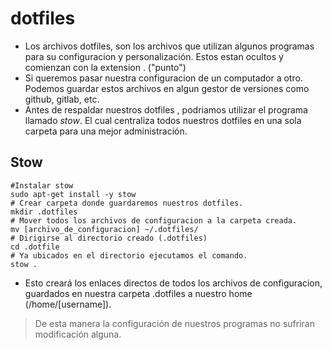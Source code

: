 # dotfiles
+ Los archivos dotfiles, son los archivos que utilizan algunos programas para su configuracion y personalización. Estos estan ocultos y comienzan con la extension . ("punto")  
+ Si queremos pasar nuestra configuracion de un computador a otro. Podemos guardar estos archivos en algun gestor de versiones como github, gitlab, etc.
+ Antes de respaldar nuestros dotfiles , podriamos utilizar el programa llamado *stow*. El cual centraliza todos nuestros dotfiles en una sola carpeta para una mejor administración.

## Stow
```shell
#Instalar stow
sudo apt-get install -y stow
# Crear carpeta donde guardaremos nuestros dotfiles.
mkdir .dotfiles
# Mover todos los archivos de configuracion a la carpeta creada.
mv [archivo_de_configuracion] ~/.dotfiles/
# Dirigirse al directorio creado (.dotfiles)
cd .dotfile
# Ya ubicados en el directorio ejecutamos el comando.
stow .
```
+ Esto creará los enlaces directos de todos los archivos de configuracion, guardados en nuestra carpeta .dotfiles a nuestro home (/home/[username]). 
> De esta manera la configuración de nuestros programas no sufriran modificación alguna.

